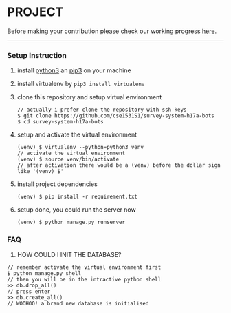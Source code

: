 # PROJECT


Before making your contribution please check our working progress [here](https://docs.google.com/document/d/1TzG5yQ7I7R_76ya9ORNKC6MaxUXVMQIUMHUQFK8QuIs/edit).


---


### Setup Instruction

1. install [python3](https://www.python.org/downloads/) an [pip3](https://pip.pypa.io/en/stable/installing/) on your machine

2. install virtualenv by `pip3 install virtualenv`

3. clone this repository and setup virtual environment

   ```shell
   // actually i prefer clone the repository with ssh keys
   $ git clone https://github.com/cse1531S1/survey-system-h17a-bots
   $ cd survey-system-h17a-bots
   ```

4. setup and activate the virtual environment

   ```shell
   (venv) $ virtualenv --python=python3 venv
   // activate the virtual environment
   (venv) $ source venv/bin/activate
   // after activation there would be a (venv) before the dollar sign like '(venv) $'
   ```

5. install project dependencies

   ```shell
   (venv) $ pip install -r requirement.txt
   ```

6. setup done, you could run the server now

   ```shell
   (venv) $ python manage.py runserver
   ```


### FAQ

1. HOW COULD I INIT THE DATABASE?

```shell
// remember activate the virtual environment first
$ python manage.py shell
// then you will be in the intractive python shell
>> db.drop_all()
// press enter
>> db.create_all()
// WOOHOO! a brand new database is initialised
```

